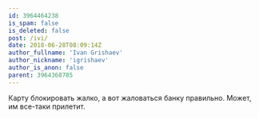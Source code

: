```yaml
---
id: 3964464238
is_spam: false
is_deleted: false
post: /ivi/
date: 2018-06-28T08:09:14Z
author_fullname: 'Ivan Grishaev'
author_nickname: 'igrishaev'
author_is_anon: false
parent: 3964368785
---
```


<p>Карту блокировать жалко, а вот жаловаться банку правильно. Может, им все-таки прилетит.</p>
